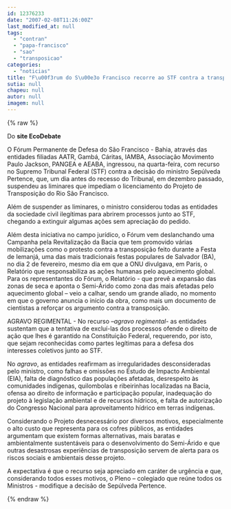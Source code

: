 ```yaml
---
id: 12376233
date: "2007-02-08T11:26:00Z"
last_modified_at: null
tags:
  - "contran"
  - "papa-francisco"
  - "sao"
  - "transposicao"
categories:
  - "noticias"
title: "F\u00f3rum do S\u00e3o Francisco recorre ao STF contra a transposi\u00e7\u00e3o"
sutia: null
chapeu: null
autor: null
imagem: null
---
```

{% raw %}
<p><P>Do <STRONG>site EcoDebate</STRONG></P></p>
<p><P>O Fórum Permanente de Defesa do São Francisco - Bahia, através das entidades filiadas AATR, Gambá, Cáritas, IAMBA, Associação Movimento Paulo Jackson, PANGEA e AEABA, ingressou, na quarta-feira, com recurso no Supremo Tribunal Federal (STF) contra a decisão do ministro Sepúlveda Pertence, que, um dia antes do recesso do Tribunal, em dezembro passado, suspendeu as liminares que impediam o licenciamento do Projeto de Transposição do Rio São Francisco. </P></p>
<p><P>Além de suspender as liminares, o ministro considerou todas as entidades da sociedade civil ilegítimas para abrirem processos junto ao STF, chegando a extinguir algumas ações sem apreciação do pedido.</P></p>
<p><P>Além desta iniciativa no campo jurídico, o Fórum vem deslanchando uma Campanha pela Revitalização da Bacia que tem promovido várias mobilizações como o protesto contra a transposição feito durante a Festa de Iemanjá, uma das mais tradicionais festas populares de Salvador (BA), no dia 2 de fevereiro, mesmo dia em que a ONU divulgava, em Paris, o Relatório que responsabiliza as ações humanas pelo aquecimento global. Para os representantes do Fórum, o Relatório - que prevê a expansão das zonas de seca e aponta o Semi-Árido como zona das mais afetadas pelo aquecimento global – veio a calhar, sendo um grande aliado, no momento em que o governo anuncia o início da obra, como mais um documento de cientistas a reforçar os argumento contra a transposição. </P></p>
<p><P>AGRAVO REGIMENTAL - No recurso –<I>agravo regimental</I>- as entidades sustentam que a tentativa de excluí-las dos processos ofende o direito de ação que lhes é garantido na Constituição Federal, requerendo, por isto, que sejam reconhecidas como partes legítimas para a defesa dos interesses coletivos junto ao STF. </P></p>
<p><P>No <I>agravo</I>, as entidades reafirmam as irregularidades desconsideradas pelo ministro, como falhas e omissões no Estudo de Impacto Ambiental (EIA), falta de diagnóstico das populações afetadas, desrespeito às comunidades indígenas, quilombolas e ribeirinhas localizadas na Bacia, ofensa ao direito de informação e participação popular, inadequação do projeto à legislação ambiental e de recursos hídricos, e falta de autorização do Congresso Nacional para aproveitamento hídrico em terras indígenas.</P></p>
<p><P>Considerando o Projeto desnecessário por diversos motivos, especialmente o alto custo que representa para os cofres públicos, as entidades argumentam que existem formas alternativas, mais baratas e ambientalmente sustentáveis para o desenvolvimento do Semi-Árido e que outras desastrosas experiências de transposição servem de alerta para os riscos sociais e ambientais desse projeto. </P></p>
<p><P>A expectativa é que o recurso seja apreciado em caráter de urgência e que, considerando todos esses motivos, o Pleno – colegiado que reúne todos os Ministros - modifique a decisão de Sepúlveda Pertence.</P> </p>
{% endraw %}